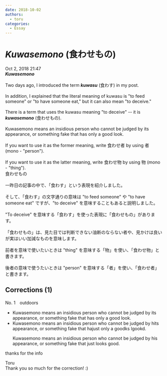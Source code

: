 ```yaml
---
date: 2018-10-02
authors:
  - toru
categories:
  - Essay
---
```


<h1 id="subject_show"><strong><em>Kuwasemono</strong></em> (食わせもの)</h1>
<div class="date">Oct 2, 2018 21:47</div>
<div id="post"><div id="body_show_ori">
<strong><em>Kuwasemono</strong></em><br/><br/>Two days ago, I introduced the term <strong><em>kuwasu</em></strong> (食わす) in my post.<br/><br/>In addition, I explained that the literal meaning of kuwasu is "to feed someone" or "to have someone eat," but it can also mean "to deceive."<br/><br/>There is a term that uses the kuwasu meaning "to deceive" -- it is <strong><em>kuwasemono</em></strong> (食わせもの).<br/><br/>Kuwasemono means an insidious person who cannot be judged by its appearance, or something fake that has only a good look.<br/><br/>If you want to use it as the former meaning, write 食わせ者 by using 者 (mono - "person").<br/><br/>If you want to use it as the latter meaning, write 食わせ物 by using 物 (mono - "thing").
</div></div>

<!-- more -->

<div id="post_ja"><div id="body_show_mo">
食わせもの<br/><br/>一昨日の記事の中で、「食わす」という表現を紹介しました。<br/><br/>そして、「食わす」の文字通りの意味は "to feed someone" や "to have someone eat" ですが、"to deceive" を意味することもあると説明しました。<br/><br/>"To deceive" を意味する「食わす」を使った表現に「食わせもの」があります。<br/><br/>「食わせもの」は、見た目では判断できない油断のならない者や、見かけは良いが実はいい加減なものを意味します。<br/><br/>前者を意味で使いたいときは "thing" を意味する「物」を使い、「食わせ物」と書きます。<br/><br/>後者の意味で使うたいときは "person" を意味する「者」を使い、「食わせ者」と書きます。
</div></div>

## Corrections (1)
<div id="block"><div class="first_name"> No. 1　<span class="just_name">outdoors</span></div><div id="block2">
<ul class="correction_field">
<li class="incorrect">Kuwasemono means an insidious person who cannot be judged by its appearance, or something fake that has only a good look.</li>
<li class="corrected correct">
Kuwasemono means an insidious person who cannot be judged by <span class="f_red">h</span>i<span class="f_gray"><span class="sline">t</span></span>s appearance, or something fake that <span class="f_gray"><span class="sline">ha</span></span><span class="f_red">ju</span>s<span class="f_red">t</span> <span class="f_gray"><span class="sline">on</span></span>l<span class="f_gray"><span class="sline">y a g</span></span>oo<span class="f_gray"><span class="sline">d</span></span><span class="f_red">ks</span> <span class="f_gray"><span class="sline">l</span></span><span class="f_red">g</span>oo<span class="f_gray"><span class="sline">k</span></span><span class="f_red">d</span>.<span class="f_red"> </span>
<p class="correction_comment">Kuwasemono means an insidious person who cannot be judged by his appearance, or something fake that just looks good.</p>
</li>
</ul>
<p class="comment_small">
 thanks for the info
</p>

</div><div class="name"><span class="just_name">Toru</span><br>
Thank you so much for the correction! :)
</div>
</div>
